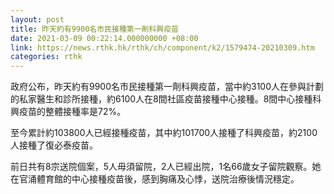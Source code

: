 ```yaml
---
layout: post
title: 昨天約有9900名市民接種第一劑科興疫苗
date: 2021-03-09 00:22:14.000000000 +08:00
link: https://news.rthk.hk/rthk/ch/component/k2/1579474-20210309.htm
categories: rthk
---
```


政府公布，昨天約有9900名市民接種第一劑科興疫苗，當中約3100人在參與計劃的私家醫生和診所接種，約6100人在8間社區疫苗接種中心接種。8間中心接種科興疫苗的整體接種率是72%。

至今累計約103800人已經接種疫苗，其中約101700人接種了科興疫苗，約2100人接種了復必泰疫苗。
  
前日共有8宗送院個案，5人毋須留院，2人已經出院，1名66歲女子留院觀察。她在官涌體育館的中心接種疫苗後，感到胸痛及心悸，送院治療後情況穩定。

